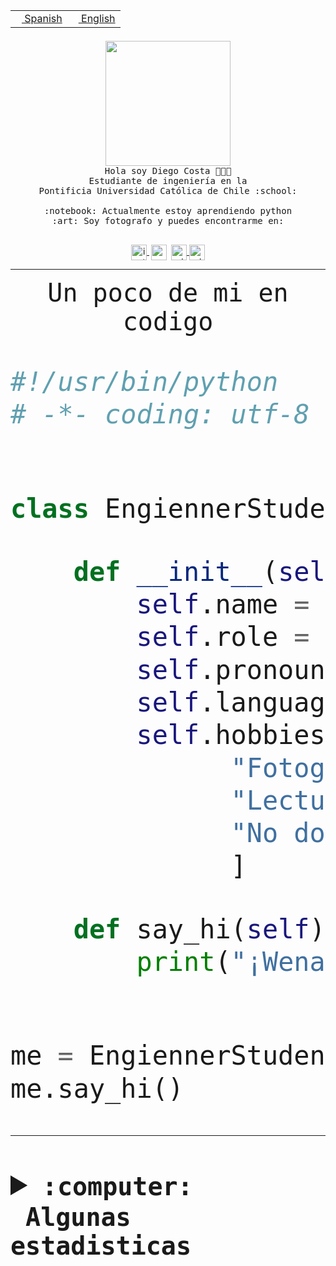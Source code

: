 <table border="0"  align="right">
 <tr><td><a href="README.md"><img src="https://upload.wikimedia.org/wikipedia/commons/thumb/8/89/Bandera_de_Espa%C3%B1a.svg/1200px-Bandera_de_Espa%C3%B1a.svg.png" height="10"> Spanish</a></td>
 <td><a href="README.en.md"><img src="https://upload.wikimedia.org/wikipedia/commons/a/a4/Flag_of_the_United_States.svg" height="10"> English</a></td></tr>
</table><br><br><br>


<p align="center">
  <img src="https://github.com/diegocostares/diegocostares/blob/main/Images/aaa2.gif?raw=true" height="200px" weight="200px">
  <br><samp>
    Hola soy Diego Costa 👨🏻‍💻<br>
    Estudiante de ingeniería en la <br>
    Pontificia Universidad Católica de Chile :school:<br>
  <br>
    :notebook: Actualmente estoy aprendiendo python <br>
    :art: Soy fotografo y puedes encontrarme en: <br>
  <br></samp>
  
</p>

<p align="center">
   <a href="https://instagram.com/diegocosta_no" target="blank">
    <img 
    align="center" src="https://cdn.jsdelivr.net/npm/simple-icons@3.0.1/icons/instagram.svg" alt="instagram" height="25px" width="25px" />
  </a>
  <a style="border: 3px solid; color: white;"href="https://t.me/diegocosta_no" target="blank">
  <img
  align="center" alt="Telegram" width="25px" src="https://icons-for-free.com/iconfiles/png/512/Telegram-1324888767380505522.png" />
</a>
<a href="https://api.whatsapp.com/send?phone=56971897835&text=Hola!" target="blank">
  <img
  align="center" alt="wtsp" width="25px" src="https://img.icons8.com/pastel-glyph/2x/whatsapp--v2.png" />
</a>
<a href="https://www.linkedin.com/in/diego-costa-786249213/" target="blank">
  <img
  align="center" alt="wtsp" width="25px" src="https://img.icons8.com/metro/452/linkedin.png" />
</a>

  </a>
</p>

---


<p align="center"><font size="25"><samp>Un poco de mi en codigo</samp></front></p>


```python
#!/usr/bin/python
# -*- coding: utf-8 -*-


class EngiennerStudent:

    def __init__(self):
        self.name = "Diego Costa"
        self.role = "Estudiante"
        self.pronouns = "he/him"
        self.language_spoken = ["es_CL", "en_US"]
        self.hobbies = [
              "Fotografia",
              "Lectura",
              "No dormir",
              ]

    def say_hi(self):
        print("¡Wena mundo!")


me = EngiennerStudent()
me.say_hi()
```
---
<details>
  <summary><b><samp>:computer: &nbsp;Algunas estadisticas</samp></b></summary>
  <br/></p>

<!--START_SECTION:waka-->
![Code Time](http://img.shields.io/badge/Code%20Time-1%2C094%20hrs%2034%20mins-blue)

**Soy nocturno 🦉** 

```text
🌞 Mañana                 51 commits          ░░░░░░░░░░░░░░░░░░░░░░░░░   01.44 % 
🌆 Día                    1131 commits        ████████░░░░░░░░░░░░░░░░░   31.89 % 
🌃 Tarde                  1523 commits        ███████████░░░░░░░░░░░░░░   42.94 % 
🌙 Noche                  842 commits         ██████░░░░░░░░░░░░░░░░░░░   23.74 % 
```
📅 **Soy más productivo los Martes** 

```text
Lunes                    546 commits         ████░░░░░░░░░░░░░░░░░░░░░   15.39 % 
Martes                   623 commits         ████░░░░░░░░░░░░░░░░░░░░░   17.56 % 
Miércoles                462 commits         ███░░░░░░░░░░░░░░░░░░░░░░   13.03 % 
Jueves                   533 commits         ████░░░░░░░░░░░░░░░░░░░░░   15.03 % 
Viernes                  523 commits         ████░░░░░░░░░░░░░░░░░░░░░   14.74 % 
Sábado                   322 commits         ██░░░░░░░░░░░░░░░░░░░░░░░   09.08 % 
Domingo                  538 commits         ████░░░░░░░░░░░░░░░░░░░░░   15.17 % 
```


📊 **Esta semana me dediqué a** 

```text
🐱‍💻 Proyectos: 
2023-1-S4-Grupo2-Backend 4 hrs 5 mins        ███████░░░░░░░░░░░░░░░░░░   27.00 % 
t4                       3 hrs 54 mins       ██████░░░░░░░░░░░░░░░░░░░   25.79 % 
Arqui-31                 3 hrs 2 mins        █████░░░░░░░░░░░░░░░░░░░░   20.05 % 
respaldo                 1 hr 26 mins        ██░░░░░░░░░░░░░░░░░░░░░░░   09.47 % 
2023-1-S4-Grupo2-Scraper 1 hr 8 mins         ██░░░░░░░░░░░░░░░░░░░░░░░   07.52 % 
```


 Last Updated on 03/07/2023 12:44:53 UTC
<!--END_SECTION:waka-->
  
  

<p align="center"> <img src="https://github-readme-stats.vercel.app/api?username=diegocostares&show_icons=true&theme=ayu-mirage" alt="abhisheknaiidu" /></p>
 
</details>
